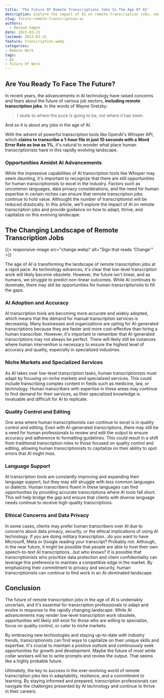 ```yaml
---
title: 'The Future Of Remote Transcriptions Jobs In The Age Of AI'
description: Explore the impact of AI on remote transcription jobs, and learn how to adapt, thrive, and capitalize on this evolving landscape.
slug: future-remote-transcription-ai
authors:
  - Renaud Gagne
date: 2023-03-22
lastmod: 2023-03-22
feature: transcription.webp
categories:
- Remote Work
tags:
- AI
- Future Of Work
---
```

## Are You Ready To Face The Future?

In recent years, the advancements in AI technology have raised concerns and fears about the future of various job sectors, **including remote transcription jobs**. 
In the words of Wayne Gretzky:
> I skate to where the puck is going to be, not where it has been.

And so it is about any jobs in the age of AI.

With the advent of powerful transcription tools like OpenAI's Whisper API, which **claims to transcribe a 1-hour file in just 10 seconds with a Word Error Rate as low as 1%**, it's natural to wonder what place human transcriptionists have in this rapidly evolving landscape.

### Opportunities Amidst AI Advancements
While the impressive capabilities of AI transcription tools like Whisper may seem daunting, it's important to recognize that there are still opportunities for human transcriptionists to excel in the industry. Factors such as uncommon languages, data privacy considerations, and the need for human expertise in certain niches can ensure that remote transcription jobs continue to hold value. Althought the number of transcriptionist will be reduced drastically. In this article, we'll explore the impact of AI on remote transcription jobs and provide guidance on how to adapt, thrive, and capitalize on this evolving landscape.

## The Changing Landscape of Remote Transcription Jobs
{{< responsive-image src="change.webp" alt="Sign that reads 'Change'" >}}

The age of AI is transforming the landscape of remote transcription jobs at a rapid pace. As technology advances, it's clear that low-level transcription work will likely become obsolete. However, the future isn't linear, and as humans, we struggle to predict non-linear outcomes. While AI continues to dominate, there may still be opportunities for human transcriptionists to fill the gaps.

### AI Adoption and Accuracy

AI transcription tools are becoming more accurate and widely adopted, which means that the demand for manual transcription services is decreasing. Many businesses and organizations are opting for AI-generated transcriptions because they are faster and more cost-effective than hiring a human transcriber. However, it's important to remember that AI-generated transcriptions may not always be perfect. There will likely still be instances where human intervention is necessary to ensure the highest level of accuracy and quality, especially in specialized industries.

### Niche Markets and Specialized Services

As AI takes over low-level transcription tasks, human transcriptionists must adapt by focusing on niche markets and specialized services. This could include transcribing complex content in fields such as medicine, law, or technology. Human transcribers with expertise in these areas may continue to find demand for their services, as their specialized knowledge is invaluable and difficult for AI to replicate.

### Quality Control and Editing

One area where human transcriptionists can continue to excel is in quality control and editing. Even with AI-generated transcriptions, there may still be a need for human professionals to review and edit the output to ensure accuracy and adherence to formatting guidelines. This could result in a shift from traditional transcription roles to those focused on quality control and editing, allowing human transcriptionists to capitalize on their ability to spot errors that AI might miss.

### Language Support

AI transcription tools are constantly improving and expanding their language support, but they may still struggle with less common languages or dialects. Human transcribers fluent in these languages can find opportunities by providing accurate transcriptions where AI tools fall short. This will help bridge the gap and ensure that clients with diverse language needs continue to receive high-quality transcriptions.

### Ethical Concerns and Data Privacy

In some cases, clients may prefer human transcribers over AI due to concerns about data privacy, security, or the ethical implications of using AI technology. If you are doing military transcription...do you want to have Microsoft, Meta or Google reading your transcript? Probably not. Although, in the near future, it might be possible that people are able to host their own speech-to-text AI transcriptions...but who knows? It is possible that transcriptionists who prioritize data protection and client confidentiality can leverage this preference to maintain a competitive edge in the market. By emphasizing their commitment to privacy and security, human transcriptionists can continue to find work in an AI-dominated landscape.

## Conclusion

The future of remote transcription jobs in the age of AI is undeniably uncertain, and it's essential for transcription professionals to adapt and evolve in response to the rapidly changing landscape. While AI advancements may render low-level transcription work obsolete, opportunities will likely still exist for those who are willing to specialize, focus on quality control, or cater to niche markets.

By embracing new technologies and staying up-to-date with industry trends, transcriptionists can find ways to capitalize on their unique skills and expertise. It's crucial to maintain a positive outlook and continuously seek opportunities for growth and development. Maybe the future of most white collar workers will be to write prompts and review the output. That seems like a highly probable future.

Ultimately, the key to success in the ever-evolving world of remote transcription jobs lies in adaptability, resilience, and a commitment to learning. By staying informed and prepared, transcription professionals can navigate the challenges presented by AI technology and continue to thrive in their careers.